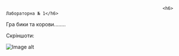                                                                 <h6> Лабораторна № 1</h6>
Гра бики та корови........




Скріншоти:

![Image alt](https://github.com/{blek213}/{LabCPP1}/raw/{master}/{scrins}/Num1.png)
